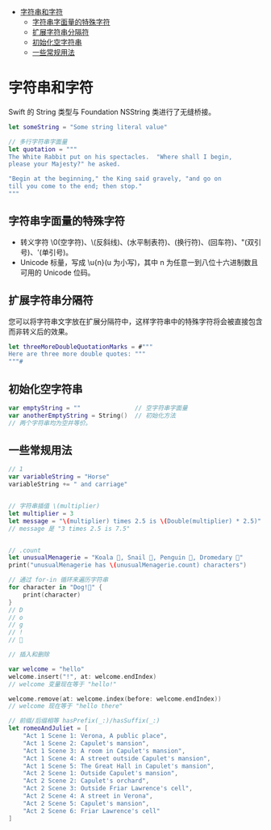 <!-- TOC -->

- [字符串和字符](#%E5%AD%97%E7%AC%A6%E4%B8%B2%E5%92%8C%E5%AD%97%E7%AC%A6)
    - [字符串字面量的特殊字符](#%E5%AD%97%E7%AC%A6%E4%B8%B2%E5%AD%97%E9%9D%A2%E9%87%8F%E7%9A%84%E7%89%B9%E6%AE%8A%E5%AD%97%E7%AC%A6)
    - [扩展字符串分隔符](#%E6%89%A9%E5%B1%95%E5%AD%97%E7%AC%A6%E4%B8%B2%E5%88%86%E9%9A%94%E7%AC%A6)
    - [初始化空字符串](#%E5%88%9D%E5%A7%8B%E5%8C%96%E7%A9%BA%E5%AD%97%E7%AC%A6%E4%B8%B2)
    - [一些常规用法](#%E4%B8%80%E4%BA%9B%E5%B8%B8%E8%A7%84%E7%94%A8%E6%B3%95)

<!-- /TOC -->

# 字符串和字符

Swift 的 String 类型与 Foundation NSString 类进行了无缝桥接。

```swift
let someString = "Some string literal value"
```

```swift
// 多行字符串字面量
let quotation = """
The White Rabbit put on his spectacles.  "Where shall I begin,
please your Majesty?" he asked.

"Begin at the beginning," the King said gravely, "and go on
till you come to the end; then stop."
"""
```

## 字符串字面量的特殊字符

* 转义字符 \0(空字符)、\\(反斜线)、(水平制表符)、(换行符)、(回车符)、\"(双引号)、\'(单引号)。
* Unicode 标量，写成 \u{n}(u 为小写)，其中 n 为任意一到八位十六进制数且可用的 Unicode 位码。

## 扩展字符串分隔符

您可以将字符串文字放在扩展分隔符中，这样字符串中的特殊字符将会被直接包含而非转义后的效果。

```swift
let threeMoreDoubleQuotationMarks = #"""
Here are three more double quotes: """
"""#
```

## 初始化空字符串

```swift
var emptyString = ""               // 空字符串字面量
var anotherEmptyString = String()  // 初始化方法
// 两个字符串均为空并等价。
```

## 一些常规用法


```swift
// 1
var variableString = "Horse"
variableString += " and carriage"


// 字符串插值 \(multiplier)
let multiplier = 3
let message = "\(multiplier) times 2.5 is \(Double(multiplier) * 2.5)"
// message 是 "3 times 2.5 is 7.5"


// .count
let unusualMenagerie = "Koala 🐨, Snail 🐌, Penguin 🐧, Dromedary 🐪"
print("unusualMenagerie has \(unusualMenagerie.count) characters")
```

```swift
// 通过 for-in 循环来遍历字符串
for character in "Dog!🐶" {
    print(character)
}
// D
// o
// g
// !
// 🐶
```

```swift
// 插入和删除

var welcome = "hello"
welcome.insert("!", at: welcome.endIndex)
// welcome 变量现在等于 "hello!"

welcome.remove(at: welcome.index(before: welcome.endIndex))
// welcome 现在等于 "hello there"
```

```swift
// 前缀/后缀相等 hasPrefix(_:)/hasSuffix(_:)
let romeoAndJuliet = [
    "Act 1 Scene 1: Verona, A public place",
    "Act 1 Scene 2: Capulet's mansion",
    "Act 1 Scene 3: A room in Capulet's mansion",
    "Act 1 Scene 4: A street outside Capulet's mansion",
    "Act 1 Scene 5: The Great Hall in Capulet's mansion",
    "Act 2 Scene 1: Outside Capulet's mansion",
    "Act 2 Scene 2: Capulet's orchard",
    "Act 2 Scene 3: Outside Friar Lawrence's cell",
    "Act 2 Scene 4: A street in Verona",
    "Act 2 Scene 5: Capulet's mansion",
    "Act 2 Scene 6: Friar Lawrence's cell"
]
```
